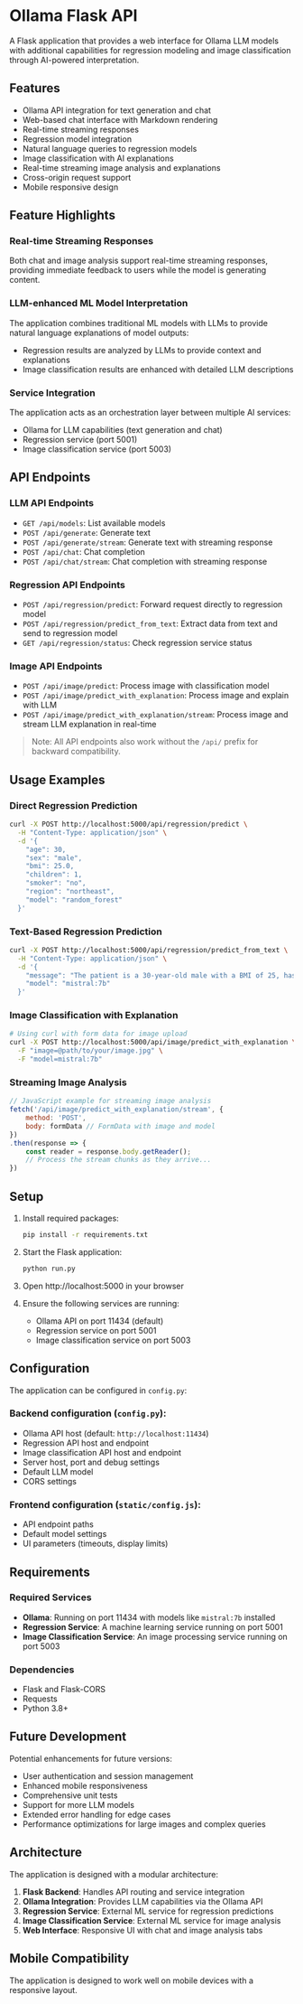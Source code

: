 # Ollama Flask API

A Flask application that provides a web interface for Ollama LLM models with additional capabilities for regression modeling and image classification through AI-powered interpretation.

## Features

- Ollama API integration for text generation and chat
- Web-based chat interface with Markdown rendering
- Real-time streaming responses
- Regression model integration
- Natural language queries to regression models
- Image classification with AI explanations
- Real-time streaming image analysis and explanations
- Cross-origin request support
- Mobile responsive design

## Feature Highlights

### Real-time Streaming Responses
Both chat and image analysis support real-time streaming responses, providing immediate feedback to users while the model is generating content.

### LLM-enhanced ML Model Interpretation
The application combines traditional ML models with LLMs to provide natural language explanations of model outputs:
- Regression results are analyzed by LLMs to provide context and explanations
- Image classification results are enhanced with detailed LLM descriptions

### Service Integration
The application acts as an orchestration layer between multiple AI services:
- Ollama for LLM capabilities (text generation and chat)
- Regression service (port 5001)
- Image classification service (port 5003)

## API Endpoints

### LLM API Endpoints

- `GET /api/models`: List available models
- `POST /api/generate`: Generate text
- `POST /api/generate/stream`: Generate text with streaming response
- `POST /api/chat`: Chat completion
- `POST /api/chat/stream`: Chat completion with streaming response

### Regression API Endpoints

- `POST /api/regression/predict`: Forward request directly to regression model
- `POST /api/regression/predict_from_text`: Extract data from text and send to regression model
- `GET /api/regression/status`: Check regression service status

### Image API Endpoints

- `POST /api/image/predict`: Process image with classification model
- `POST /api/image/predict_with_explanation`: Process image and explain with LLM
- `POST /api/image/predict_with_explanation/stream`: Process image and stream LLM explanation in real-time

> Note: All API endpoints also work without the `/api/` prefix for backward compatibility.

## Usage Examples

### Direct Regression Prediction

```bash
curl -X POST http://localhost:5000/api/regression/predict \
  -H "Content-Type: application/json" \
  -d '{
    "age": 30,
    "sex": "male",
    "bmi": 25.0,
    "children": 1,
    "smoker": "no",
    "region": "northeast", 
    "model": "random_forest"
  }'
```

### Text-Based Regression Prediction

```bash
curl -X POST http://localhost:5000/api/regression/predict_from_text \
  -H "Content-Type: application/json" \
  -d '{
    "message": "The patient is a 30-year-old male with a BMI of 25, has one child, does not smoke and lives in the northeast region. Make a regression prediction for this patient.",
    "model": "mistral:7b"
  }'
```

### Image Classification with Explanation

```bash
# Using curl with form data for image upload
curl -X POST http://localhost:5000/api/image/predict_with_explanation \
  -F "image=@path/to/your/image.jpg" \
  -F "model=mistral:7b"
```

### Streaming Image Analysis

```javascript
// JavaScript example for streaming image analysis
fetch('/api/image/predict_with_explanation/stream', {
    method: 'POST',
    body: formData // FormData with image and model
})
.then(response => {
    const reader = response.body.getReader();
    // Process the stream chunks as they arrive...
})
```

## Setup

1. Install required packages:
   ```bash
   pip install -r requirements.txt
   ```

2. Start the Flask application:
   ```bash
   python run.py
   ```

3. Open http://localhost:5000 in your browser

4. Ensure the following services are running:
   - Ollama API on port 11434 (default)
   - Regression service on port 5001
   - Image classification service on port 5003

## Configuration

The application can be configured in `config.py`:

### Backend configuration (`config.py`):
- Ollama API host (default: `http://localhost:11434`)
- Regression API host and endpoint
- Image classification API host and endpoint
- Server host, port and debug settings
- Default LLM model
- CORS settings

### Frontend configuration (`static/config.js`):
- API endpoint paths
- Default model settings
- UI parameters (timeouts, display limits)

## Requirements

### Required Services
- **Ollama**: Running on port 11434 with models like `mistral:7b` installed
- **Regression Service**: A machine learning service running on port 5001
- **Image Classification Service**: An image processing service running on port 5003

### Dependencies
- Flask and Flask-CORS
- Requests
- Python 3.8+

## Future Development

Potential enhancements for future versions:
- User authentication and session management
- Enhanced mobile responsiveness
- Comprehensive unit tests
- Support for more LLM models
- Extended error handling for edge cases
- Performance optimizations for large images and complex queries

## Architecture

The application is designed with a modular architecture:

1. **Flask Backend**: Handles API routing and service integration
2. **Ollama Integration**: Provides LLM capabilities via the Ollama API
3. **Regression Service**: External ML service for regression predictions
4. **Image Classification Service**: External ML service for image analysis
5. **Web Interface**: Responsive UI with chat and image analysis tabs

## Mobile Compatibility

The application is designed to work well on mobile devices with a responsive layout.

